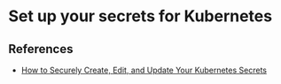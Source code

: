 # Set up your secrets for Kubernetes

## References

- [How to Securely Create, Edit, and Update Your Kubernetes Secrets](https://www.kosli.com/blog/how-to-securely-create-edit-and-update-your-kubernetes-secrets/)